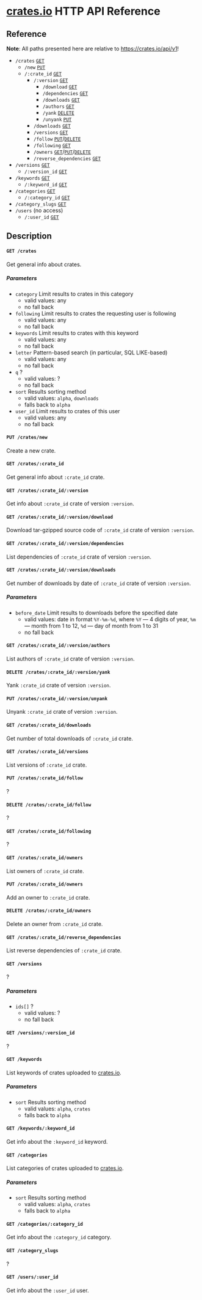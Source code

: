 # [crates.io](https://crates.io) HTTP API Reference


## Reference

**Note**: All paths presented here are relative to https://crates.io/api/v1!

- `/crates` [`GET`](#user-content-get-crates)
  - `/new` [`PUT`](#user-content-put-cratesnew)
  - `/:crate_id` [`GET`](#user-content-get-cratescrate_id)
    - `/:version` [`GET`](#user-content-get-cratescrate_idversion)
      - `/download` [`GET`](#user-content-get-cratescrate_idversiondownload)
      - `/dependencies` [`GET`](#user-content-get-cratescrate_idversiondependencies)
      - `/downloads` [`GET`](#user-content-get-cratescrate_idversiondownloads)
      - `/authors` [`GET`](#user-content-get-cratescrate_idversionauthors)
      - `/yank` [`DELETE`](#user-content-delete-cratescrate_idversionyank)
      - `/unyank` [`PUT`](#user-content-put-cratescrate_idversionunyank)
    - `/downloads` [`GET`](#user-content-get-cratescrate_iddownloads)
    - `/versions` [`GET`](#user-content-get-cratescrate_idversions)
    - `/follow` [`PUT`](#user-content-put-cratescrate_idfollow)/[`DELETE`](#user-content-delete-cratescrate_idfollow)
    - `/following` [`GET`](#user-content-get-cratescrate_idfollowing)
    - `/owners` [`GET`](#user-content-get-cratescrate_idowners)/[`PUT`](#user-content-put-cratescrate_idowners)/[`DELETE`](#user-content-delete-cratescrate_idowners)
    - `/reverse_dependencies` [`GET`](#user-content-get-cratescrate_idreverse_dependencies)
- `/versions` [`GET`](#user-content-get-versions)
  - `/:version_id` [`GET`](#user-content-get-versionsversion_id)
- `/keywords` [`GET`](#user-content-get-keywords)
  - `/:keyword_id` [`GET`](#user-content-get-keywordskeyword_id)
- `/categories` [`GET`](#user-content-get-categories)
  - `/:category_id` [`GET`](#user-content-get-categoriescategory_id)
- `/category_slugs` [`GET`](#user-content-get-category_slugs)
- `/users` (no access)
  - `/:user_id` [`GET`](#user-content-get-usersuser_id)


## Description

#### `GET /crates`

Get general info about crates.

##### Parameters

- `category` Limit results to crates in this category
  - valid values: any
  - no fall back
- `following` Limit results to crates the requesting user is following
  - valid values: any
  - no fall back
- `keywords` Limit results to crates with this keyword
  - valid values: any
  - no fall back
- `letter` Pattern-based search (in particular, SQL LIKE-based)
  - valid values: any
  - no fall back
- `q` ?
  - valid values: ?
  - no fall back
- `sort` Results sorting method
  - valid values: `alpha`, `downloads`
  - falls back to `alpha`
- `user_id` Limit results to crates of this user
  - valid values: any
  - no fall back

#### `PUT /crates/new`

Create a new crate.

#### `GET /crates/:crate_id`

Get general info about `:crate_id` crate.

#### `GET /crates/:crate_id/:version`

Get info about `:crate_id` crate of version `:version`.

#### `GET /crates/:crate_id/:version/download`

Download tar-gzipped source code of `:crate_id` crate of version `:version`.

#### `GET /crates/:crate_id/:version/dependencies`

List dependencies of `:crate_id` crate of version `:version`.

#### `GET /crates/:crate_id/:version/downloads`

Get number of downloads by date of `:crate_id` crate of version `:version`.

##### Parameters

- `before_date` Limit results to downloads before the specified date
  - valid values: date in format `%Y-%m-%d`, where `%Y` — 4 digits of year, `%m` — month from 1 to 12, `%d` — day of month from 1 to 31
  - no fall back

#### `GET /crates/:crate_id/:version/authors`

List authors of `:crate_id` crate of version `:version`.

#### `DELETE /crates/:crate_id/:version/yank`

Yank `:crate_id` crate of version `:version`.

#### `PUT /crates/:crate_id/:version/unyank`

Unyank `:crate_id` crate of version `:version`.

#### `GET /crates/:crate_id/downloads`

Get number of total downloads of `:crate_id` crate.

#### `GET /crates/:crate_id/versions`

List versions of `:crate_id` crate.

#### `PUT /crates/:crate_id/follow`

?

#### `DELETE /crates/:crate_id/follow`

?

#### `GET /crates/:crate_id/following`

?

#### `GET /crates/:crate_id/owners`

List owners of `:crate_id` crate.

#### `PUT /crates/:crate_id/owners`

Add an owner to `:crate_id` crate.

#### `DELETE /crates/:crate_id/owners`

Delete an owner from `:crate_id` crate.

#### `GET /crates/:crate_id/reverse_dependencies`

List reverse dependencies of `:crate_id` crate.

#### `GET /versions`

?

##### Parameters

- `ids[]` ?
  - valid values: ?
  - no fall back

#### `GET /versions/:version_id`

?

#### `GET /keywords`

List keywords of crates uploaded to [crates.io](https://crates.io).

##### Parameters

- `sort` Results sorting method
  - valid values: `alpha`, `crates`
  - falls back to `alpha`

#### `GET /keywords/:keyword_id`

Get info about the `:keyword_id` keyword.

#### `GET /categories`

List categories of crates uploaded to [crates.io](https://crates.io).

##### Parameters

- `sort` Results sorting method
  - valid values: `alpha`, `crates`
  - falls back to `alpha`

#### `GET /categories/:category_id`

Get info about the `:category_id` category.

#### `GET /category_slugs`

?

#### `GET /users/:user_id`

Get info about the `:user_id` user.
